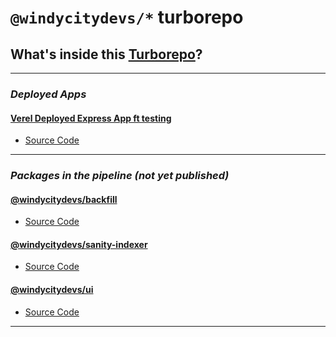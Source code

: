# `@windycitydevs/*` turborepo

## What&apos;s inside this [Turborepo](https://turbo.build/repo)?

---

### _Deployed Apps_


#### [Verel Deployed Express App ft testing](https://github.com/windycitydevs/turbo/tree/main/apps/express/README.md)

- [Source Code](https://github.com/windycitydevs/turbo/tree/main/apps/express)

--- 

### _Packages in the pipeline (not yet published)_

#### [@windycitydevs/backfill](https://github.com/windycitydevs/turbo/tree/main/packages/backfill/README.md)

- [Source Code](https://github.com/windycitydevs/turbo/tree/main/packages/model-viewer)

#### [@windycitydevs/sanity-indexer](https://github.com/windycitydevs/turbo/tree/main/packages/sanity-indexer/README.md)

- [Source Code](https://github.com/windycitydevs/turbo/tree/main/packages/sanity-indexer)

#### [@windycitydevs/ui](https://github.com/windycitydevs/turbo/tree/main/packages/ui/README.md)

- [Source Code](https://github.com/windycitydevs/turbo/tree/main/packages/ui)

---
